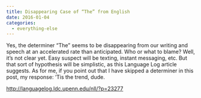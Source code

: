 ```yaml
---
title: Disappearing Case of “The” from English
date: 2016-01-04 
categories:
  - everything-else
---
```

Yes, the determiner “The” seems to be disappearing from our writing and speech at an accelerated rate than anticipated. Who or what to blame? Well, it’s not clear yet. Easy suspect will be texting, instant messaging, etc. But that sort of hypothesis will be simplistic, as this Language Log article suggests. As for me, if you point out that I have skipped a determiner in this post, my response: ‘Tis the trend, dude.

http://languagelog.ldc.upenn.edu/nll/?p=23277
